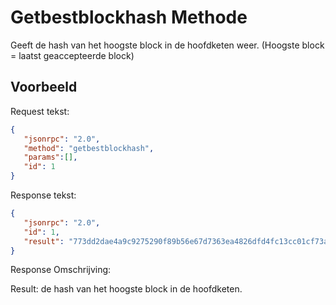 # Getbestblockhash Methode

Geeft de hash van het hoogste block in de hoofdketen weer. (Hoogste block = laatst geaccepteerde block)

## Voorbeeld

Request tekst:

```json
{
   "jsonrpc": "2.0",
   "method": "getbestblockhash",
   "params":[],
   "id": 1
}
```

Response tekst:

```json
{
   "jsonrpc": "2.0",
   "id": 1,
   "result": "773dd2dae4a9c9275290f89b56e67d7363ea4826dfd4fc13cc01cf73a44b0d0e"
}
```

Response Omschrijving:

Result: de hash van het hoogste block in de hoofdketen.
